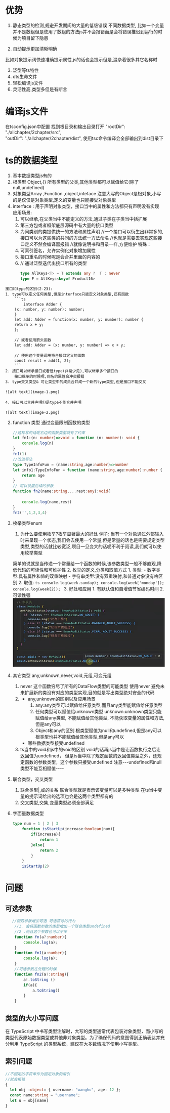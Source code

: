 # 优势
1. 静态类型的检测,规避开发期间的大量的低级错误
不同数据类型,
比如一个变量并不是数组但是使用了数组的方法js并不会报错而是会将错误推迟到运行的时候为项目留下隐患  

2. 自动提示更加清晰明确

比如对象提示词快速准确提示属性,js的话也会提示但是,混杂着很多其它名称时

3. 泛型等ts特性
4. dts生命文件
5. 轻松编译js文件
6. 灵活性高,类型多但是有断言


# 编译js文件
在tsconfig.json中配置
找到根目录和输出目录打开
    "rootDir": "./allchapter/2chapter/src",                              
    "outDir": "./allchapter/2chapter/dist", 
使用tsc命令编译会全部输出到dist目录下

# ts的数据类型

1. 基本数据类型js有的
2. 根类型 Object,{}
所有类型的父类,其他类型都可以赋值给它(除了null,undefined)
3. 对象类型Array ,Function ,object,inteface
注意大写的Object是根对象,小写的是仅仅是对象类型,定义的变量也只能接受对象类型
  1. interface : 用于声明对象类型，接口当中的属性和方法都只有声明没有实现
     应用场景: 
     1. 可以继承,在父类当中不能定义的方法,通过子类在子类当中括扩展
     2. 第三方包或者框架底层源码中有大量的接口类型
     3. 为同类别的类提供统一的方法和属性声明
        //一个接口可以衍生出非常多的,接口可以为这些类的共同的方法统一方法命名
        //也就是需要去实现这些接口定义不然会编译器报错
        //就像说明书和目录一样,方便维护
    特殊：
     1. 可索引签名，允许实例化对象增加属性
     2. 接口重名的时候呢是会合并里面的内容的
     3. // 通过泛型迭代出接口所有的类型
        ```ts
        type AllKeys<T> = T extends any ?  T : never
        type F = AllKeys<keyof Product16>
        
        ```
    接口和type的区别(2-23):
    1. type可以定义任何类型,但是interface只能定义对象类型,还有函数
        ```ts
            interface Adder {
        (x: number, y: number): number;
        }
        let add: Adder = function(x: number, y: number): number {
        return x + y;
        };

        // 或者使用箭头函数
        let add: Adder = (x: number, y: number) => x + y;

        // 使用这个变量调用符合接口定义的函数
        const result = add(1, 2);
        ```
    2. 接口可以继承接口或者是type(非常少见),可以继承多个接口的
        接口继承的时候呢,同名的属性会冲突报错
    3. type交叉类型& 可让类型中的成员合并成一个新的type类型,但是接口不能交叉

    ![alt text](image-1.png)

    4. 接口可以合并声明但是type不能合并声明

    ![alt text](image-2.png)

  2. function 类型
        通过变量限制函数的类型
        ```ts
        //这样写的话呢右边的函数类型就有了约束
        let fn1:(n: number)=>void = function (n: number): void {
            console.log(n)
        }
        fn1(1)
        //改进写法
        type TypeInfoFun = (name:string,age:number)=>number
        let info1:TypeInfoFun = function (name:string,age:number):number {
            return age
        }
        // 可以设置后续的参数
        function fn2(name:string,...rest:any):void{
        
            console.log(name,rest)
        }
        fn2('',1,2,3,4)
        ```
    
4. 枚举类型enum
    1. 为什么要使用枚举?枚举显著最大的好处
    例子: 当有一个对象通过外部输入时来呈现一个状态,我们会去使用一个常量,但是常量的话也是需要规定类型
    类型,类型的话就比较宽泛,项目一旦变大的话呢不利于阅读,我们就可以使用枚举类型

    简单的说就是当传递一个常量给一个函数的时候,该参数类型一般不够直观,降低代码的可读性和可维护性
    2. 枚举的定义,分类和取值方式
        1. 类型:
        - 数字类型:具有属性和值的双重映射
        - 字符串类型:没有双重映射,和普通对象没有啥区别
        2. 取值:
        ```ts
        console.log(week.sunday);
        console.log(week['monday']);
        console.log(week[2]);
        ```
    3. 好处和应用
       1. 有默认值和自增值节省编码时间
       2. 可读性强
    ![alt text](image.png)
5. 其它类型
    any,unknown,never,void,元组,可变元组
    1. never
    这个函数穷尽了所有的DataFlow类型的可能类型
    使用never 避免未来扩展新的类没有对应的类型实现,目的就是写出类型绝对安全的代码
    2.  
        - any,unknown的区别以及应用场景
            1. any:any类型可以赋值给任意类型,而且any类型能赋值给任意类型
            2. 任何类型可以赋值给unknown类型
            unknown:unknown类型只能赋值给any类型,
            不能赋值给其他类型,
            不能获取变量的属性和方法,但是any可以
            3. Object和any的区别
            根类型赋值为null和undefined,但是any可以
            根类型也并不能赋值给其他类型,但是any可以
        - 哪些数据类型接受undefined
    3. ts当中的void和js中的void的区别
  void的话再js当中是让函数执行之后让返回值为undefined，
  但是ts当中除了规定函数的返回值类型之外，还规定函数的参数类型，这个参数只接受undefined
  注意---undefined和null类型不能互相赋值----
6. 联合类型，交叉类型
    1. 联合类型|,或的关系
    联合类型就是表示该变量可以是多种类型
    在ts当中变量的提示词给出的选项也会是这两个类型都有的
    2. 交叉类型,交集,变量类型必须全部满足
7. 字面量数据类型
    ``` ts
    type num = 1 | 2 | 3
        function isStartUp(increase:boolean|num){
            if(increase){
                return 1
            }else{
                return 2
            }
        }
        isStartUp(2)
    ```
# 问题
## 可选参数
```ts
   //函数参数增加可选 可选符号的行为
    //1. 会将函数参数的类型增加一个联合类型undefined
    //2 .而且这个参数也可以不传
    function fn(a?:number){
        console.log(a);
    }
    function fn1(a:number){
        console.log(a);
    }
    //可选参数在处理的时候
    function fn2(a?:string){
        a!.toString ()
        if(a){
            a.toString()
        }
    }
```
##
## 类型的大小写问题
在 TypeScript 中书写类型注解时，大写的类型通常代表包装对象类型，而小写的类型代表原始数据类型或其他非对象类型。为了确保代码的意图得到正确表达并充分利用 TypeScript 的类型系统，建议在大多数情况下使用小写类型。
## 索引问题
```ts
//不固定的字符串作为固定对象的索引
//就会报错
{
  let obj :object= { username: "wanghu", age: 12 };
  const name:string = "username";
  let u = obj[name] 
}
```
